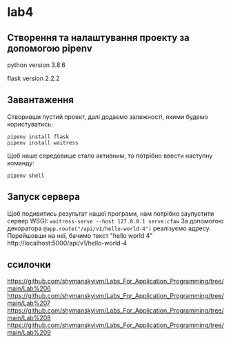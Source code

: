 # lab4
## Створення та налаштування проекту за допомогою pipenv

python version 3.8.6

flask version 2.2.2

## Завантаження 


Створивши пустий проект, далі додаємо залежності, якими будемо користуватись:
```commandline
pipenv install flask
pipenv install waitress
```
Щоб наше середовище стало активним, то потрібно ввести наступну команду:

```pipenv shell```
## Запуск сервера
Щоб подивитись результат нашої програми, нам потрібно заупустити сервер WSGI:
```waitress-serve --host 127.0.0.1 serve:cfaw```
За допомогою декоратора ```@app.route("/api/v1/hello-world-4")``` реалізуємо адресу.
Перейшовши на неї, бачимо текст "hello world 4"
http://localhost:5000/api/v1/hello-world-4

## ссилочки

https://github.com/shymanskyivm/Labs_For_Application_Programming/tree/main/Lab%206 
https://github.com/shymanskyivm/Labs_For_Application_Programming/tree/main/Lab%207 
https://github.com/shymanskyivm/Labs_For_Application_Programming/tree/main/Lab%208 
https://github.com/shymanskyivm/Labs_For_Application_Programming/tree/main/Lab%209
